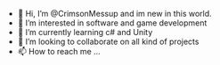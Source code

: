 - 👋 Hi, I’m @CrimsonMessup and im new in this world.
- 👀 I’m interested in software and game development
- 🌱 I’m currently learning c# and Unity
- 💞️ I’m looking to collaborate on all kind of projects
- 📫 How to reach me ...

<!---
CrimsonMessup/CrimsonMessup is a ✨ special ✨ repository because its `README.md` (this file) appears on your GitHub profile.
You can click the Preview link to take a look at your changes.
--->
